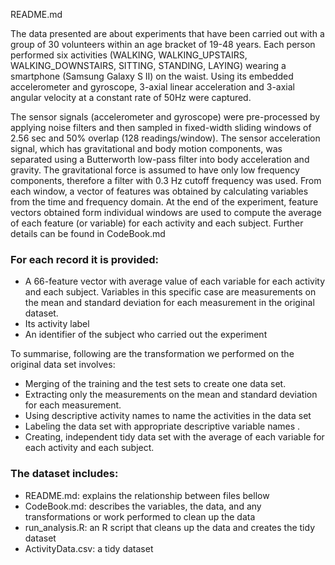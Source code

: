 README.md

The data presented are about experiments that have been carried out with a group of 30 volunteers within an age bracket of 19-48 years.  Each person performed six activities (WALKING, WALKING_UPSTAIRS, WALKING_DOWNSTAIRS, SITTING, STANDING, LAYING) wearing a smartphone (Samsung Galaxy S II) on the waist. Using its embedded accelerometer and gyroscope,  3-axial linear acceleration and 3-axial angular velocity at a constant rate of 50Hz were captured.

The sensor signals (accelerometer and gyroscope) were pre-processed by applying noise filters and then sampled in fixed-width sliding windows of 2.56 sec and 50% overlap (128 readings/window). The sensor acceleration signal, which has gravitational and body motion components, was separated using a Butterworth low-pass filter into body acceleration and gravity. The gravitational force is assumed to have only low frequency components, therefore a filter with 0.3 Hz cutoff frequency was used. From each window, a vector of features was obtained by calculating variables from the time and frequency domain. 
At the end of the experiment, feature vectors obtained form individual windows are used to compute the average of each feature (or variable) for each activity and each subject. Further details can be found in CodeBook.md

### For each record it is provided:

- A 66-feature vector with average value of each variable for each activity and each subject. Variables in this specific case are measurements on the mean and standard deviation for each measurement in the original dataset.
- Its activity label
- An identifier of the subject who carried out the experiment

To summarise, following are the transformation we performed on the original data set involves:

 - Merging of the training and the test sets to create one data set.
 - Extracting only the measurements on the mean and standard deviation for each measurement. 
 - Using descriptive activity names to name the activities in the data set
 - Labeling the data set with appropriate descriptive variable names . 
 - Creating, independent tidy data set with the average of each variable for each activity and each subject. 


### The dataset includes:

- README.md: explains the relationship between files bellow 
- CodeBook.md: describes the variables, the data, and any transformations or work performed to clean up the data
- run_analysis.R: an R script that cleans up the data and creates the tidy dataset
- ActivityData.csv: a tidy dataset
